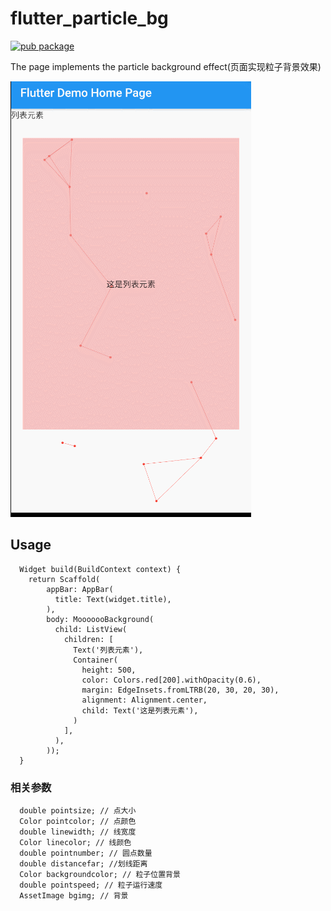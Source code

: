 # flutter_particle_bg

[![pub package](https://img.shields.io/pub/v/flutter_particle_bg.svg)](https://pub.dartlang.org/packages/flutter_particle_bg)


The page implements the particle background effect(页面实现粒子背景效果)

![Demo](gif/view.gif)

## Usage

```
  Widget build(BuildContext context) {
    return Scaffold(
        appBar: AppBar(
          title: Text(widget.title),
        ),
        body: MooooooBackground(
          child: ListView(
            children: [
              Text('列表元素'),
              Container(
                height: 500,
                color: Colors.red[200].withOpacity(0.6),
                margin: EdgeInsets.fromLTRB(20, 30, 20, 30),
                alignment: Alignment.center,
                child: Text('这是列表元素'),
              )
            ],
          ),
        ));
  }
```
### 相关参数

```
  double pointsize; // 点大小
  Color pointcolor; // 点颜色
  double linewidth; // 线宽度
  Color linecolor; // 线颜色
  double pointnumber; // 圆点数量
  double distancefar; //划线距离
  Color backgroundcolor; // 粒子位置背景
  double pointspeed; // 粒子运行速度
  AssetImage bgimg; // 背景
```



